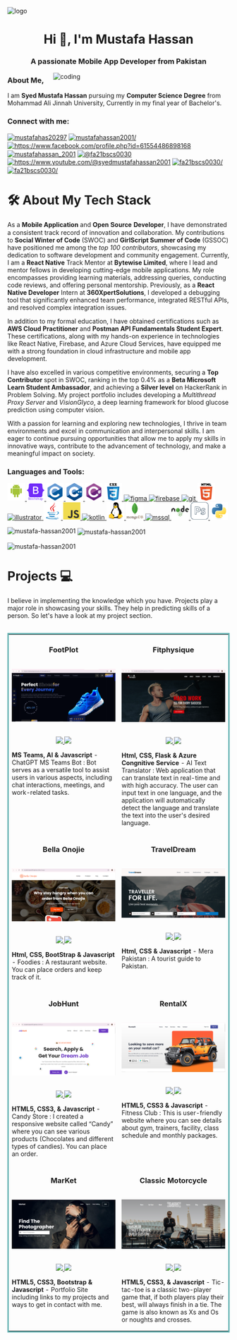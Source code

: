 ![logo](https://github.com/Mustafa-Hassan2001/Mustafa-Hassan2001/blob/main/Follo.png)
<h1 align="center">Hi 👋, I'm Mustafa Hassan</h1>
<h3 align="center">A passionate Mobile App Developer from Pakistan</h3>
<img align="right" alt="coding" width="400" src="https://images.squarespace-cdn.com/content/v1/5769fc401b631bab1addb2ab/1541580611624-TE64QGKRJG8SWAIUS7NS/ke17ZwdGBToddI8pDm48kPoswlzjSVMM-SxOp7CV59BZw-zPPgdn4jUwVcJE1ZvWQUxwkmyExglNqGp0IvTJZamWLI2zvYWH8K3-s_4yszcp2ryTI0HqTOaaUohrI8PI6FXy8c9PWtBlqAVlUS5izpdcIXDZqDYvprRqZ29Pw0o/coding-freak.gif" />

### About Me,

<p> I am <b>Syed Mustafa Hassan</b> pursuing my <b>Computer Science Degree</b> from Mohammad Ali Jinnah University, Currently in my final year of Bachelor's.</p>

<h3 align="left">Connect with me:</h3>
<p align="left">
<a href="https://twitter.com/mustafahas20297" target="blank"><img align="center" src="https://raw.githubusercontent.com/rahuldkjain/github-profile-readme-generator/master/src/images/icons/Social/twitter.svg" alt="mustafahas20297" height="30" width="40" /></a>
<a href="https://linkedin.com/in/mustafahassan2001/" target="blank"><img align="center" src="https://raw.githubusercontent.com/rahuldkjain/github-profile-readme-generator/master/src/images/icons/Social/linked-in-alt.svg" alt="mustafahassan2001/" height="30" width="40" /></a>
<a href="https://www.facebook.com/profile.php?id=61554486898168" target="blank"><img align="center" src="https://raw.githubusercontent.com/rahuldkjain/github-profile-readme-generator/master/src/images/icons/Social/facebook.svg" alt="https://www.facebook.com/profile.php?id=61554486898168" height="30" width="40" /></a>
<a href="https://instagram.com/mustafahassan_2001" target="blank"><img align="center" src="https://raw.githubusercontent.com/rahuldkjain/github-profile-readme-generator/master/src/images/icons/Social/instagram.svg" alt="mustafahassan_2001" height="30" width="40" /></a>
<a href="https://medium.com/@fa21bscs0030" target="blank"><img align="center" src="https://raw.githubusercontent.com/rahuldkjain/github-profile-readme-generator/master/src/images/icons/Social/medium.svg" alt="@fa21bscs0030" height="30" width="40" /></a>
<a href="https://www.youtube.com/@syedmustafahassan2001" target="blank"><img align="center" src="https://raw.githubusercontent.com/rahuldkjain/github-profile-readme-generator/master/src/images/icons/Social/youtube.svg" alt="https://www.youtube.com/@syedmustafahassan2001" height="30" width="40" /></a>
<a href="https://www.hackerrank.com/fa21bscs0030/" target="blank"><img align="center" src="https://raw.githubusercontent.com/rahuldkjain/github-profile-readme-generator/master/src/images/icons/Social/hackerrank.svg" alt="fa21bscs0030/" height="30" width="40" /></a>
<a href="https://www.leetcode.com/fa21bscs0030/" target="blank"><img align="center" src="https://raw.githubusercontent.com/rahuldkjain/github-profile-readme-generator/master/src/images/icons/Social/leet-code.svg" alt="fa21bscs0030/" height="30" width="40" /></a>
</p>

<h1>🛠 About My Tech Stack</h1>

As a **Mobile Application** and 𝐎𝐩𝐞𝐧 𝐒𝐨𝐮𝐫𝐜𝐞 𝐃𝐞𝐯𝐞𝐥𝐨𝐩𝐞𝐫, I have demonstrated a consistent track record of innovation and collaboration. My contributions to **Social Winter of Code** (SWOC) and **GirlScript Summer of Code** (GSSOC) have positioned me among the *top 100 contributors*, showcasing my dedication to software development and community engagement. Currently, I am a **React Native** Track Mentor at **Bytewise Limited**, where I lead and mentor fellows in developing cutting-edge mobile applications. My role encompasses providing learning materials, addressing queries, conducting code reviews, and offering personal mentorship. Previously, as a **React Native Developer** Intern at **360XpertSolutions**, I developed a debugging tool that significantly enhanced team performance, integrated RESTful APIs, and resolved complex integration issues.

In addition to my formal education, I have obtained certifications such as **AWS Cloud Practitioner** and **Postman API Fundamentals Student Expert**. These certifications, along with my hands-on experience in technologies like React Native, Firebase, and Azure Cloud Services, have equipped me with a strong foundation in cloud infrastructure and mobile app development.

I have also excelled in various competitive environments, securing a **Top Contributor** spot in SWOC, ranking in the top 0.4% as a **Beta Microsoft Learn Student Ambassador**, and achieving a **Silver level** on HackerRank in Problem Solving. My project portfolio includes developing a *Multithread Proxy Server* and *VisionGlyco*, a deep learning framework for blood glucose prediction using computer vision.

With a passion for learning and exploring new technologies, I thrive in team environments and excel in communication and interpersonal skills. I am eager to continue pursuing opportunities that allow me to apply my skills in innovative ways, contribute to the advancement of technology, and make a meaningful impact on society.

<h3 align="left">Languages and Tools:</h3>
<p align="left"> <a href="https://developer.android.com" target="_blank" rel="noreferrer"> <img src="https://raw.githubusercontent.com/devicons/devicon/master/icons/android/android-original-wordmark.svg" alt="android" width="40" height="40"/> </a> <a href="https://getbootstrap.com" target="_blank" rel="noreferrer"> <img src="https://raw.githubusercontent.com/devicons/devicon/master/icons/bootstrap/bootstrap-plain-wordmark.svg" alt="bootstrap" width="40" height="40"/> </a> <a href="https://www.cprogramming.com/" target="_blank" rel="noreferrer"> <img src="https://raw.githubusercontent.com/devicons/devicon/master/icons/c/c-original.svg" alt="c" width="40" height="40"/> </a> <a href="https://www.w3schools.com/cpp/" target="_blank" rel="noreferrer"> <img src="https://raw.githubusercontent.com/devicons/devicon/master/icons/cplusplus/cplusplus-original.svg" alt="cplusplus" width="40" height="40"/> </a> <a href="https://www.w3schools.com/cs/" target="_blank" rel="noreferrer"> <img src="https://raw.githubusercontent.com/devicons/devicon/master/icons/csharp/csharp-original.svg" alt="csharp" width="40" height="40"/> </a> <a href="https://www.w3schools.com/css/" target="_blank" rel="noreferrer"> <img src="https://raw.githubusercontent.com/devicons/devicon/master/icons/css3/css3-original-wordmark.svg" alt="css3" width="40" height="40"/> </a> <a href="https://www.figma.com/" target="_blank" rel="noreferrer"> <img src="https://www.vectorlogo.zone/logos/figma/figma-icon.svg" alt="figma" width="40" height="40"/> </a> <a href="https://firebase.google.com/" target="_blank" rel="noreferrer"> <img src="https://www.vectorlogo.zone/logos/firebase/firebase-icon.svg" alt="firebase" width="40" height="40"/> </a> <a href="https://git-scm.com/" target="_blank" rel="noreferrer"> <img src="https://www.vectorlogo.zone/logos/git-scm/git-scm-icon.svg" alt="git" width="40" height="40"/> </a> <a href="https://www.w3.org/html/" target="_blank" rel="noreferrer"> <img src="https://raw.githubusercontent.com/devicons/devicon/master/icons/html5/html5-original-wordmark.svg" alt="html5" width="40" height="40"/> </a> <a href="https://www.adobe.com/in/products/illustrator.html" target="_blank" rel="noreferrer"> <img src="https://www.vectorlogo.zone/logos/adobe_illustrator/adobe_illustrator-icon.svg" alt="illustrator" width="40" height="40"/> </a> <a href="https://www.java.com" target="_blank" rel="noreferrer"> <img src="https://raw.githubusercontent.com/devicons/devicon/master/icons/java/java-original.svg" alt="java" width="40" height="40"/> </a> <a href="https://developer.mozilla.org/en-US/docs/Web/JavaScript" target="_blank" rel="noreferrer"> <img src="https://raw.githubusercontent.com/devicons/devicon/master/icons/javascript/javascript-original.svg" alt="javascript" width="40" height="40"/> </a> <a href="https://kotlinlang.org" target="_blank" rel="noreferrer"> <img src="https://www.vectorlogo.zone/logos/kotlinlang/kotlinlang-icon.svg" alt="kotlin" width="40" height="40"/> </a> <a href="https://www.linux.org/" target="_blank" rel="noreferrer"> <img src="https://raw.githubusercontent.com/devicons/devicon/master/icons/linux/linux-original.svg" alt="linux" width="40" height="40"/> </a> <a href="https://www.mongodb.com/" target="_blank" rel="noreferrer"> <img src="https://raw.githubusercontent.com/devicons/devicon/master/icons/mongodb/mongodb-original-wordmark.svg" alt="mongodb" width="40" height="40"/> </a> <a href="https://www.microsoft.com/en-us/sql-server" target="_blank" rel="noreferrer"> <img src="https://www.svgrepo.com/show/303229/microsoft-sql-server-logo.svg" alt="mssql" width="40" height="40"/> </a> <a href="https://nodejs.org" target="_blank" rel="noreferrer"> <img src="https://raw.githubusercontent.com/devicons/devicon/master/icons/nodejs/nodejs-original-wordmark.svg" alt="nodejs" width="40" height="40"/> </a> <a href="https://www.photoshop.com/en" target="_blank" rel="noreferrer"> <img src="https://raw.githubusercontent.com/devicons/devicon/master/icons/photoshop/photoshop-line.svg" alt="photoshop" width="40" height="40"/> </a> <a href="https://www.python.org" target="_blank" rel="noreferrer"> <img src="https://raw.githubusercontent.com/devicons/devicon/master/icons/python/python-original.svg" alt="python" width="40" height="40"/> </a> </p>

<p><img align="left" src="https://github-readme-stats.vercel.app/api/top-langs?username=mustafa-hassan2001&show_icons=true&locale=en&layout=compact" alt="mustafa-hassan2001" /></p>

<p>&nbsp;<img align="center" src="https://github-readme-stats.vercel.app/api?username=mustafa-hassan2001&show_icons=true&locale=en" alt="mustafa-hassan2001" /></p>

<p><img align="center" src="https://github-readme-streak-stats.herokuapp.com/?user=mustafa-hassan2001&" alt="mustafa-hassan2001" /></p>


<h1>Projects 💻</h1>
I believe in implementing the knowledge which you have. Projects play a major role in showcasing your skills. They help in predicting skills of a person. So let's have a look at my project section.
<br><br>
<!-- <h1 align="center">Projects</h1> -->
<table bordercolor="#66b2b2">

<tr>
  <td width="50%" valign="top">
      <h3 align="center">FootPlot</h3>
        <br />
        <a target="_blank" href="https://github.com/Mustafa-Hassan2001/FootPlot">
            <img src="FootPlot.PNG" width="100%" alt="Bot"/>
        </a>
        <br />
        <p align="center">
          <br>
  <a href="https://github.com/Mustafa-Hassan2001/Footplot" target="_blank">
    <img src="https://img.shields.io/static/v1?label=|&message=REPO&color=f&style=plastic&logo=github&logo-color=white"/>
  </a> 
   <a href="https://footplot-cfadbuaxbaghceds.eastus-01.azurewebsites.net/" target="_blank">
    <img src="https://img.shields.io/static/v1?label=|&message=WEBSITE&color=cdf998&style=plastic&logo=python&logo-color=white"/>
  </a> 
      </p>
        <p><strong>MS Teams, AI & Javascript</strong> - ChatGPT MS Teams Bot : Bot serves as a versatile tool to assist users in various aspects, including chat interactions, meetings, and work-related tasks.</p>
    </td>
    <td width="50%" valign="top">
      <h3 align="center">Fitphysique</h3>
        <br />
      <a target="_blank" href="https://mustafa-hassan2001.github.io/FitPhysique/">
            <img src="Fitphysique.PNG" width="100%"  alt="Translator"/>
        </a>
        <br />
        <p align="center">
   <br>
  <a href="https://github.com/Mustafa-Hassan2001/FitPhysique" target="_blank">
    <img src="https://img.shields.io/static/v1?label=|&message=REPO&color=f&style=plastic&logo=github&logo-color=white"/>
  </a>
  <a href="https://mustafa-hassan2001.github.io/FitPhysique/" target="_blank">
    <img src="https://img.shields.io/static/v1?label=|&message=WEBSITE&color=cdf998&style=plastic&logo=javascript&logo-color=white"/>
  </a>       
      </p>
        <p><strong>Html, CSS, Flask & Azure Congnitive Service</strong> - AI Text Translator : Web application that can translate text in real-time and with high accuracy. The user can input text in one language, and the application will automatically detect the language and translate the text into the user's desired language.</p>
    </td>
  </tr>
  
  <tr>
    <td width="50%" valign="top">
      <h3 align="center">Bella Onojie</h3>
        <br />
        <a target="_blank" href="https://mustafa-hassan2001.github.io/Bella-Onojie/">
            <img src="bella.PNG" width="100%" alt="Foodies"/>
        </a>
        <br />
        <p align="center">
          <br>
  <a href="https://github.com/Mustafa-Hassan2001/Bella-Onojie" target="_blank">
    <img src="https://img.shields.io/static/v1?label=|&message=REPO&color=f&style=plastic&logo=github&logo-color=white"/>
  </a>  
  <a href="https://mustafa-hassan2001.github.io/Bella-Onojie/" target="_blank">
    <img src="https://img.shields.io/static/v1?label=|&message=WEBSITE&color=cdf998&style=plastic&logo=javascript&logo-color=white"/>
  </a>
      </p>
        <p><strong>Html, CSS, BootStrap & Javascript</strong> - Foodies :  A restaurant website. You can place orders and keep track of it.</p>
    </td>
    <td width="50%" valign="top">
      <h3 align="center">TravelDream</h3>
        <br />
      <a target="_blank" href="https://mustafa-hassan2001.github.io/TravelDream/">
            <img src="travel.PNG" width="100%"  alt="Tourist"/>
        </a>
        <br />
        <p align="center">
   <br>
  <a href="https://github.com/Mustafa-Hassan2001/TravelDream" target="_blank">
    <img src="https://img.shields.io/static/v1?label=|&message=REPO&color=f&style=plastic&logo=github&logo-color=white"/>
  </a>
  <a href="https://mustafa-hassan2001.github.io/TravelDream/" target="_blank">
    <img src="https://img.shields.io/static/v1?label=|&message=WEBSITE&color=cdf998&style=plastic&logo=javascript&logo-color=white"/>
  </a>
      </p>
        <p><strong>Html, CSS & Javascript</strong> - Mera Pakistan : A tourist guide to Pakistan.</p>
    </td>
  </tr>
  
  <tr>
    <td width="50%" valign="top">
      <h3 align="center">JobHunt</h3>
      <br />
        <a target="_blank" href="https://mustafa-hassan2001.github.io/JobHunt/">
          <img src="jobhunt.PNG" width="100%" alt="Candy"/>
        </a>
      <br />
        <p align="center">
          <br>
  <a href="https://github.com/Mustafa-Hassan2001/JobHunt" target="_blank">
    <img src="https://img.shields.io/static/v1?label=|&message=REPO&color=f&style=plastic&logo=github&logo-color=white"/>
  </a>
  <a href="https://mustafa-hassan2001.github.io/JobHunt/" target="_blank">
    <img src="https://img.shields.io/static/v1?label=|&message=WEBSITE&color=cdf998&style=plastic&logo=javascript&logo-color=white"/>
  </a>
      </p>
        <p><strong>HTML5, CSS3, & Javascript</strong> - Candy Store : I created a responsive website called “Candy” where you can see various products (Chocolates and different types of candies). You can place an order.</p>
    </td>
<td width="50%" valign="top">
      <h3 align="center">RentalX</h3>
        <br />
        <a target="_blank" href="https://mustafa-hassan2001.github.io/RentalX/">
          <img src="rentalx.PNG" width="100%" alt="Fitness Club"/>
        </a>
        <br />
        <p align="center">
          <br>
  <a href="https://github.com/Mustafa-Hassan2001/RentalX" target="_blank">
    <img src="https://img.shields.io/static/v1?label=|&message=REPO&color=f&style=plastic&logo=github&logo-color=white"/>
  </a>
  <a href="https://mustafa-hassan2001.github.io/RentalX/" target="_blank">
    <img src="https://img.shields.io/static/v1?label=|&message=WEBSITE&color=cdf998&style=plastic&logo=javascript&logo-color=white"/>
  </a>
      </p>
        <p><strong>HTML5, CSS3 & Javascript</strong> - Fitness Club : This is user-friendly website where you can see details about gym, trainers, facility, class schedule and monthly packages.</p>
    </td>
  </tr>

   <tr>
    <td width="50%" valign="top">
      <h3 align="center">MarKet</h3>
      <br />
        <a target="_blank" href="https://mustafa-hassan2001.github.io/Market/">
          <img src="market.PNG" width="100%" alt="Portfolio"/>
        </a>
      <br />
        <p align="center">
          <br>
  <a href="https://github.com/Mustafa-Hassan2001/Market" target="_blank">
    <img src="https://img.shields.io/static/v1?label=|&message=REPO&color=f&style=plastic&logo=github&logo-color=white"/>
  </a>
  <a href="https://mustafa-hassan2001.github.io/Market/" target="_blank">
    <img src="https://img.shields.io/static/v1?label=|&message=WEBSITE&color=cdf998&style=plastic&logo=javascript&logo-color=white"/>
  </a>
      </p>
        <p><strong>HTML5, CSS3, Bootstrap & Javascript</strong> - Portfolio Site including links to my projects and ways to get in contact with me.</p>
    </td>
   <td width="50%" valign="top">
      <h3 align="center">Classic Motorcycle</h3>
      <br />
        <a target="_blank" href="https://mustafa-hassan2001.github.io/ClassicMotorcycle/">
          <img src="moto.PNG" width="100%" alt="Tic Tac Toe"/>
        </a>
      <br />
        <p align="center">
          <br>
  <a href="https://github.com/Mustafa-Hassan2001/ClassicMotorcycle" target="_blank">
    <img src="https://img.shields.io/static/v1?label=|&message=REPO&color=f&style=plastic&logo=github&logo-color=white"/>
  </a>
  <a href="https://mustafa-hassan2001.github.io/ClassicMotorcycle/" target="_blank">
    <img src="https://img.shields.io/static/v1?label=|&message=WEBSITE&color=cdf998&style=plastic&logo=javascript&logo-color=white"/>
  </a>
      </p>
        <p><strong>HTML5, CSS3, & Javascript</strong> - Tic-tac-toe is a classic two-player game that, if both players play their best, will always finish in a tie. The game is also known as Xs and Os or noughts and crosses.</p>
    </td>
  </tr>   
</table>


